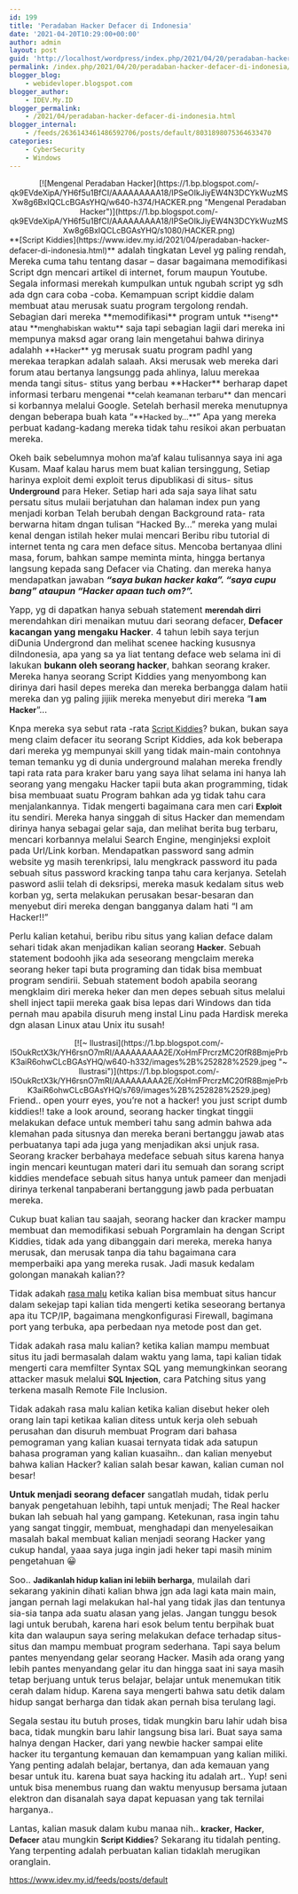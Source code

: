 ```yaml
---
id: 199
title: 'Peradaban Hacker Defacer di Indonesia'
date: '2021-04-20T10:29:00+00:00'
author: admin
layout: post
guid: 'http://localhost/wordpress/index.php/2021/04/20/peradaban-hacker-defacer-di-indonesia/'
permalink: /index.php/2021/04/20/peradaban-hacker-defacer-di-indonesia/
blogger_blog:
    - webidevloper.blogspot.com
blogger_author:
    - IDEV.My.ID
blogger_permalink:
    - /2021/04/peradaban-hacker-defacer-di-indonesia.html
blogger_internal:
    - /feeds/2636143461486592706/posts/default/8031898075364633470
categories:
    - CyberSecurity
    - Windows
---
```


<div style="clear: both; text-align: center;">[![Mengenal Peradaban Hacker](https://1.bp.blogspot.com/-qk9EVdeXipA/YH6f5u1BfCI/AAAAAAAAA18/IPSeOIkJiyEW4N3DCYkWuzMSXw8g6BxIQCLcBGAsYHQ/w640-h374/HACKER.png "Mengenal Peradaban Hacker")](https://1.bp.blogspot.com/-qk9EVdeXipA/YH6f5u1BfCI/AAAAAAAAA18/IPSeOIkJiyEW4N3DCYkWuzMSXw8g6BxIQCLcBGAsYHQ/s1080/HACKER.png)</div>**[Script Kiddies](https://www.idev.my.id/2021/04/peradaban-hacker-defacer-di-indonesia.html)**<span face="Roboto, sans-serif" style="background-color: white; color: #202020; font-size: 16px;"> adalah tingkatan Level yg paling rendah, Mereka cuma tahu tentang dasar – dasar bagaimana memodifikasi Script dgn mencari artikel di internet, forum maupun Youtube. Segala informasi merekah kumpulkan untuk ngubah script yg sdh ada dgn cara coba -coba. Kemampuan script kiddie dalam membuat atau merusak suatu program tergolong rendah. Sebagian dari mereka **memodifikasi** program untuk </span>**iseng**<span face="Roboto, sans-serif" style="background-color: white; color: #202020; font-size: 16px;"> atau </span>**menghabiskan waktu**<span face="Roboto, sans-serif" style="background-color: white; color: #202020; font-size: 16px;"> saja tapi sebagian lagii dari mereka ini mempunya maksd agar orang lain mengetahui bahwa dirinya adalahh </span>**Hacker**<span face="Roboto, sans-serif" style="background-color: white; color: #202020; font-size: 16px;"> yg merusak suatu program padhl yang merekaa terapkan adalah salaah. Aksi merusak web mereka dari forum atau bertanya langsungg pada ahlinya, laluu merekaa menda tangi situs- stitus yang berbau **Hacker** berharap dapet informasi terbaru mengenai </span>**celah keamanan terbaru**<span face="Roboto, sans-serif" style="background-color: white; color: #202020; font-size: 16px;"> dan mencari si korbannya melalui Google. Setelah berhasil mereka menutupnya dengan beberapa buah kata “</span>**Hacked by…**<span face="Roboto, sans-serif" style="background-color: white; color: #202020; font-size: 16px;">” Apa yang mereka perbuat kadang-kadang mereka tidak tahu resikoi akan perbuatan mereka.</span>

  
<span face="Roboto, sans-serif" style="background-color: white; color: #202020; font-size: 16px;">Okeh baik sebelumnya mohon ma’af kalau tulisannya saya ini aga Kusam. Maaf kalau harus mem buat kalian tersinggung, Setiap harinya exploit demi exploit terus dipublikasi di situs- situs </span>**Underground**<span face="Roboto, sans-serif" style="background-color: white; color: #202020; font-size: 16px;"> para Heker. Setiap hari ada saja saya lihat satu persatu situs mulaii berjatuhan dan halaman index pun yang menjadi korban Telah berubah dengan Background rata- rata berwarna hitam dngan tulisan “Hacked By…” mereka yang mulai kenal dengan istilah heker mulai mencari Beribu ribu tutorial di internet tenta ng cara men deface situs. Mencoba bertanyaa dlini masa, forum, bahkan sampe meminta minta, hingga bertanya langsung kepada sang Defacer via Chating. dan mereka hanya mendapatkan jawaban ***“saya bukan hacker kaka”. “saya cupu bang” ataupun “Hacker apaan tuch om?”.***</span>  
  
<span face="Roboto, sans-serif" style="background-color: white; color: #202020; font-size: 16px;">Yapp, yg di dapatkan hanya sebuah statement </span>**merendah dirri**<span face="Roboto, sans-serif" style="background-color: white; color: #202020; font-size: 16px;"> merendahkan diri menaikan mutuu dari seorang defacer, **Defacer kacangan yang mengaku Hacker**. 4 tahun lebih saya terjun diDunia Undergrond dan melihat scenee hacking kususnya diIndonesia, apa yang sa ya liat tentang deface web selama ini di lakukan **bukann oleh seorang hacker**, bahkan seorang kraker. Mereka hanya seorang Script Kiddies yang menyombong kan dirinya dari hasil depes mereka dan mereka berbangga dalam hatii mereka dan yg paling jijiik mereka menyebut diri mereka “</span>**I am Hacker**<span face="Roboto, sans-serif" style="background-color: white; color: #202020; font-size: 16px;">“…</span>  
  
<span face="Roboto, sans-serif" style="background-color: white; color: #202020; font-size: 16px;">Knpa mereka sya sebut rata -rata </span>[Script Kiddies](https://www.idev.my.id/2021/04/peradaban-hacker-defacer-di-indonesia.html)<span face="Roboto, sans-serif" style="background-color: white; color: #202020; font-size: 16px;">? bukan, bukan saya meng claim defacer itu seorang Script Kiddies, ada kok beberapa dari mereka yg mempunyai skill yang tidak main-main contohnya teman temanku yg di dunia underground malahan mereka frendly tapi rata rata para kraker baru yang saya lihat selama ini hanya lah seorang yang mengaku Hacker tapii buta akan programming, tidak bisa membuaat suatu Program bahkan ada yg tidak tahu cara menjalankannya. Tidak mengerti bagaimana cara men cari </span>**Exploit**<span face="Roboto, sans-serif" style="background-color: white; color: #202020; font-size: 16px;"> itu sendiri. Mereka hanya singgah di situs Hacker dan memendam dirinya hanya sebagai gelar saja, dan melihat berita bug terbaru, mencari korbannya melalui Search Engine, menginjeksi exploit pada Url/Link korban. Mendapatkan password sang admin website yg masih terenkripsi, lalu mengkrack password itu pada sebuah situs password kracking tanpa tahu cara kerjanya. Setelah pasword aslii telah di deksripsi, mereka masuk kedalam situs web korban yg, serta melakukan perusakan besar-besaran dan menyebut diri mereka dengan bangganya dalam hati “I am Hacker!!”</span>  
  
<span face="Roboto, sans-serif" style="background-color: white; color: #202020; font-size: 16px;">Perlu kalian ketahui, beribu ribu situs yang kalian deface dalam sehari tidak akan menjadikan kalian seorang </span>**Hacker**<span face="Roboto, sans-serif" style="background-color: white; color: #202020; font-size: 16px;">. Sebuah statement bodoohh jika ada seseorang mengclaim mereka seorang heker tapi buta programing dan tidak bisa membuat program sendirii. Sebuah statement bodoh apabila seorang mengklaim diri mereka heker dan men depes sebuah situs melalui shell inject tapii mereka gaak bisa lepas dari Windows dan tida pernah mau apabila disuruh meng instal Linu pada Hardisk mereka dgn alasan Linux atau Unix itu susah!</span>

<div></div><div><div style="clear: both; text-align: center;">[![~ Ilustrasi](https://1.bp.blogspot.com/-I5OukRctX3k/YH6rsnO7mRI/AAAAAAAAA2E/XoHmFPrcrzMC20fR8BmjePrbK3aiR6ohwCLcBGAsYHQ/w640-h332/images%2B%252828%2529.jpeg "~ Ilustrasi")](https://1.bp.blogspot.com/-I5OukRctX3k/YH6rsnO7mRI/AAAAAAAAA2E/XoHmFPrcrzMC20fR8BmjePrbK3aiR6ohwCLcBGAsYHQ/s769/images%2B%252828%2529.jpeg)</div></div><div>  
<span face="Roboto, sans-serif" style="background-color: white; color: #202020; font-size: 16px;">Friend.. open yourr eyes, you’re not a hacker! you just script dumb kiddies!! take a look around, seorang hacker tingkat tinggii melakukan deface untuk memberi tahu sang admin bahwa ada klemahan pada situsnya dan mereka berani bertanggu jawab atas perbuatanya tapi ada juga yang menjadikan aksi unjuk rasa. Seorang kracker berbahaya medeface sebuah situs karena hanya ingin mencari keuntugan materi dari itu semuah dan sorang script kiddies mendeface sebuah situs hanya untuk pameer dan menjadi dirinya terkenal tanpaberani bertanggung jawb pada perbuatan mereka.</span>  
  
<span face="Roboto, sans-serif" style="background-color: white; color: #202020; font-size: 16px;">Cukup buat kalian tau saajah, seorang hacker dan kracker mampu membuat dan memodifikasi sebuah Porgramlain ha dengan Script Kiddies, tidak ada yang dibanggain dari mereka, mereka hanya merusak, dan merusak tanpa dia tahu bagaimana cara memperbaiki apa yang mereka rusak. Jadi masuk kedalam golongan manakah kalian??</span>  
  
<span face="Roboto, sans-serif" style="background-color: white; color: #202020; font-size: 16px;">Tidak adakah </span><u style="background-color: white; color: #202020; font-family: Roboto, sans-serif; font-size: 16px;">rasa malu</u><span face="Roboto, sans-serif" style="background-color: white; color: #202020; font-size: 16px;"> ketika kalian bisa membuat situs hancur dalam sekejap tapi kalian tida mengerti ketika seseorang bertanya apa itu TCP/IP, bagaimana mengkonfigurasi Firewall, bagimana port yang terbuka, apa perbedaan nya metode post dan get.</span>  
  
<span face="Roboto, sans-serif" style="background-color: white; color: #202020; font-size: 16px;">Tidak adakah rasa malu kalian? ketika kalian mampu membuat situs itu jadi bermasalah dalam waktu yang lama, tapi kalian tidak mengerti cara memfilter Syntax SQL yang memungkinkan seorang attacker masuk melalui </span>**SQL Injection**<span face="Roboto, sans-serif" style="background-color: white; color: #202020; font-size: 16px;">, cara Patching situs yang terkena masalh Remote File Inclusion.</span>  
  
<span face="Roboto, sans-serif" style="background-color: white; color: #202020; font-size: 16px;">Tidak adakah rasa malu kalian ketika kalian disebut heker oleh orang lain tapi ketikaa kalian ditess untuk kerja oleh sebuah perusahan dan disuruh membuat Program dari bahasa pemograman yang kalian kuasai ternyata tidak ada satupun bahasa programan yang kalian kuasaihn.. dan kalian menyebut bahwa kalian Hacker? kalian salah besar kawan, kalian cuman nol besar!</span>  
  
<span face="Roboto, sans-serif" style="background-color: white; color: #202020; font-size: 16px;">**Untuk menjadi seorang defacer** sangatlah mudah, tidak perlu banyak pengetahuan lebihh, tapi untuk menjadi; The Real hacker bukan lah sebuah hal yang gampang. Ketekunan, rasa ingin tahu yang sangat tinggir, membuat, menghadapi dan menyelesaikan masalah bakal membuat kalian menjadi seorang Hacker yang cukup handal, yaaa saya juga ingin jadi heker tapi masih minim pengetahuan 😀</span>  
  
<span face="Roboto, sans-serif" style="background-color: white; color: #202020; font-size: 16px;">Soo.. </span>**Jadikanlah hidup kalian ini lebiih berharga**<span face="Roboto, sans-serif" style="background-color: white; color: #202020; font-size: 16px;">, mulailah dari sekarang yakinin dihati kalian bhwa jgn ada lagi kata main main, jangan pernah lagi melakukan hal-hal yang tidak jlas dan tentunya sia-sia tanpa ada suatu alasan yang jelas. Jangan tunggu besok lagi untuk berubah, karena hari esok belum tentu berpihak buat kita dan walaupun saya sering melakukan deface terhadap situs-situs dan mampu membuat program sederhana. Tapi saya belum pantes menyendang gelar seorang Hacker. Masih ada orang yang lebih pantes menyandang gelar itu dan hingga saat ini saya masih tetap berjuang untuk terus belajar, belajar untuk menemukan titik cerah dalam hidup. Karena saya mengerti bahwa satu detik dalam hidup sangat berharga dan tidak akan pernah bisa terulang lagi.</span>  
  
<span face="Roboto, sans-serif" style="background-color: white; color: #202020; font-size: 16px;">Segala sestau itu butuh proses, tidak mungkin baru lahir udah bisa baca, tidak mungkin baru lahir langsung bisa lari. Buat saya sama halnya dengan Hacker, dari yang newbie hacker sampai elite hacker itu tergantung kemauan dan kemampuan yang kalian miliki. Yang penting adalah belajar, bertanya, dan ada kemauan yang besar untuk itu. karena buat saya hacking itu adalah art.. Yup! seni untuk bisa menembus ruang dan waktu menyusup bersama jutaan elektron dan disanalah saya dapat kepuasan yang tak ternilai harganya..</span>  
  
<span face="Roboto, sans-serif" style="background-color: white; color: #202020; font-size: 16px;">Lantas, kalian masuk dalam kubu manaa nih.. </span>**kracker**<span face="Roboto, sans-serif" style="background-color: white; color: #202020; font-size: 16px;">, </span>**Hacker**<span face="Roboto, sans-serif" style="background-color: white; color: #202020; font-size: 16px;">, </span>**Defacer**<span face="Roboto, sans-serif" style="background-color: white; color: #202020; font-size: 16px;"> atau mungkin </span>**Script Kiddies**<span face="Roboto, sans-serif" style="background-color: white; color: #202020; font-size: 16px;">? Sekarang itu tidalah penting. Yang terpenting adalah perbuatan kalian tidaklah merugikan oranglain.</span></div><div>https://www.idev.my.id/feeds/posts/default</div>